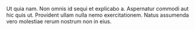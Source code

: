 Ut quia nam. Non omnis id sequi et explicabo a. Aspernatur commodi aut hic quis ut. Provident ullam nulla nemo exercitationem. Natus assumenda vero molestiae rerum nostrum non in eius.